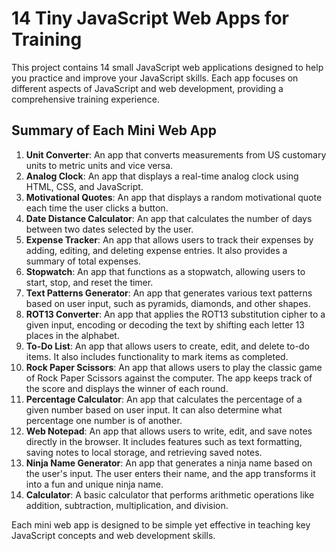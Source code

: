 # 14 Tiny JavaScript Web Apps for Training

This project contains 14 small JavaScript web applications designed to help you practice and improve your JavaScript skills. Each app focuses on different aspects of JavaScript and web development, providing a comprehensive training experience.

## Summary of Each Mini Web App

1. **Unit Converter**: An app that converts measurements from US customary units to metric units and vice versa.
2. **Analog Clock**: An app that displays a real-time analog clock using HTML, CSS, and JavaScript.
3. **Motivational Quotes**: An app that displays a random motivational quote each time the user clicks a button.
4. **Date Distance Calculator**: An app that calculates the number of days between two dates selected by the user.
5. **Expense Tracker**: An app that allows users to track their expenses by adding, editing, and deleting expense entries. It also provides a summary of total expenses.
6. **Stopwatch**: An app that functions as a stopwatch, allowing users to start, stop, and reset the timer.
7. **Text Patterns Generator**: An app that generates various text patterns based on user input, such as pyramids, diamonds, and other shapes.
8. **ROT13 Converter**: An app that applies the ROT13 substitution cipher to a given input, encoding or decoding the text by shifting each letter 13 places in the alphabet.
9. **To-Do List**: An app that allows users to create, edit, and delete to-do items. It also includes functionality to mark items as completed.
10. **Rock Paper Scissors**: An app that allows users to play the classic game of Rock Paper Scissors against the computer. The app keeps track of the score and displays the winner of each round.
11. **Percentage Calculator**: An app that calculates the percentage of a given number based on user input. It can also determine what percentage one number is of another.
12. **Web Notepad**: An app that allows users to write, edit, and save notes directly in the browser. It includes features such as text formatting, saving notes to local storage, and retrieving saved notes.
13. **Ninja Name Generator**: An app that generates a ninja name based on the user's input. The user enters their name, and the app transforms it into a fun and unique ninja name.
14. **Calculator**: A basic calculator that performs arithmetic operations like addition, subtraction, multiplication, and division.

Each mini web app is designed to be simple yet effective in teaching key JavaScript concepts and web development skills.
